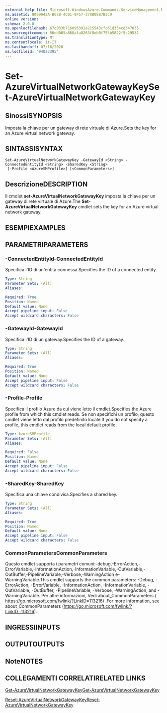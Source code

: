 ```yaml
---
external help file: Microsoft.WindowsAzure.Commands.ServiceManagement.Network.dll-Help.xml
ms.assetid: 8099942A-B6EB-4C01-9F57-378B0EB7B3C9
online version: ''
schema: 2.0.0
ms.openlocfilehash: 67c933b716095392a215543cfc61d334cd347835
ms.sourcegitcommit: 56ed085a868afa8263f8eb0f755b5822f5c29532
ms.translationtype: MT
ms.contentlocale: it-IT
ms.lasthandoff: 07/18/2020
ms.locfileid: "94023395"
---
```

# <span data-ttu-id="df1a2-101">Set-AzureVirtualNetworkGatewayKey</span><span class="sxs-lookup"><span data-stu-id="df1a2-101">Set-AzureVirtualNetworkGatewayKey</span></span>

## <span data-ttu-id="df1a2-102">Sinossi</span><span class="sxs-lookup"><span data-stu-id="df1a2-102">SYNOPSIS</span></span>
<span data-ttu-id="df1a2-103">Imposta la chiave per un gateway di rete virtuale di Azure.</span><span class="sxs-lookup"><span data-stu-id="df1a2-103">Sets the key for an Azure virtual network gateway.</span></span>

## <span data-ttu-id="df1a2-104">SINTASSI</span><span class="sxs-lookup"><span data-stu-id="df1a2-104">SYNTAX</span></span>

```
Set-AzureVirtualNetworkGatewayKey -GatewayId <String> -ConnectedEntityId <String> -SharedKey <String>
 [-Profile <AzureSMProfile>] [<CommonParameters>]
```

## <span data-ttu-id="df1a2-105">Descrizione</span><span class="sxs-lookup"><span data-stu-id="df1a2-105">DESCRIPTION</span></span>
<span data-ttu-id="df1a2-106">Il cmdlet **set-AzureVirtualNetworkGatewayKey** imposta la chiave per un gateway di rete virtuale di Azure.</span><span class="sxs-lookup"><span data-stu-id="df1a2-106">The **Set-AzureVirtualNetworkGatewayKey** cmdlet sets the key for an Azure virtual network gateway.</span></span>

## <span data-ttu-id="df1a2-107">ESEMPI</span><span class="sxs-lookup"><span data-stu-id="df1a2-107">EXAMPLES</span></span>

## <span data-ttu-id="df1a2-108">PARAMETRI</span><span class="sxs-lookup"><span data-stu-id="df1a2-108">PARAMETERS</span></span>

### <span data-ttu-id="df1a2-109">-ConnectedEntityId</span><span class="sxs-lookup"><span data-stu-id="df1a2-109">-ConnectedEntityId</span></span>
<span data-ttu-id="df1a2-110">Specifica l'ID di un'entità connessa.</span><span class="sxs-lookup"><span data-stu-id="df1a2-110">Specifies the ID of a connected entity.</span></span>

```yaml
Type: String
Parameter Sets: (All)
Aliases: 

Required: True
Position: Named
Default value: None
Accept pipeline input: False
Accept wildcard characters: False
```

### <span data-ttu-id="df1a2-111">-GatewayId</span><span class="sxs-lookup"><span data-stu-id="df1a2-111">-GatewayId</span></span>
<span data-ttu-id="df1a2-112">Specifica l'ID di un gateway.</span><span class="sxs-lookup"><span data-stu-id="df1a2-112">Specifies the ID of a gateway.</span></span>

```yaml
Type: String
Parameter Sets: (All)
Aliases: 

Required: True
Position: Named
Default value: None
Accept pipeline input: False
Accept wildcard characters: False
```

### <span data-ttu-id="df1a2-113">-Profile</span><span class="sxs-lookup"><span data-stu-id="df1a2-113">-Profile</span></span>
<span data-ttu-id="df1a2-114">Specifica il profilo Azure da cui viene letto il cmdlet.</span><span class="sxs-lookup"><span data-stu-id="df1a2-114">Specifies the Azure profile from which this cmdlet reads.</span></span> <span data-ttu-id="df1a2-115">Se non specifichi un profilo, questo cmdlet viene letto dal profilo predefinito locale.</span><span class="sxs-lookup"><span data-stu-id="df1a2-115">If you do not specify a profile, this cmdlet reads from the local default profile.</span></span>

```yaml
Type: AzureSMProfile
Parameter Sets: (All)
Aliases: 

Required: False
Position: Named
Default value: None
Accept pipeline input: False
Accept wildcard characters: False
```

### <span data-ttu-id="df1a2-116">-SharedKey</span><span class="sxs-lookup"><span data-stu-id="df1a2-116">-SharedKey</span></span>
<span data-ttu-id="df1a2-117">Specifica una chiave condivisa.</span><span class="sxs-lookup"><span data-stu-id="df1a2-117">Specifies a shared key.</span></span>

```yaml
Type: String
Parameter Sets: (All)
Aliases: 

Required: True
Position: Named
Default value: None
Accept pipeline input: False
Accept wildcard characters: False
```

### <span data-ttu-id="df1a2-118">CommonParameters</span><span class="sxs-lookup"><span data-stu-id="df1a2-118">CommonParameters</span></span>
<span data-ttu-id="df1a2-119">Questo cmdlet supporta i parametri comuni:-debug,-ErrorAction,-ErrorVariable,-InformationAction,-InformationVariable,-OutVariable,-OutBuffer,-PipelineVariable,-Verbose,-WarningAction e-WarningVariable.</span><span class="sxs-lookup"><span data-stu-id="df1a2-119">This cmdlet supports the common parameters: -Debug, -ErrorAction, -ErrorVariable, -InformationAction, -InformationVariable, -OutVariable, -OutBuffer, -PipelineVariable, -Verbose, -WarningAction, and -WarningVariable.</span></span> <span data-ttu-id="df1a2-120">Per altre informazioni, Vedi about_CommonParameters ( https://go.microsoft.com/fwlink/?LinkID=113216) .</span><span class="sxs-lookup"><span data-stu-id="df1a2-120">For more information, see about_CommonParameters (https://go.microsoft.com/fwlink/?LinkID=113216).</span></span>

## <span data-ttu-id="df1a2-121">INGRESSI</span><span class="sxs-lookup"><span data-stu-id="df1a2-121">INPUTS</span></span>

## <span data-ttu-id="df1a2-122">OUTPUT</span><span class="sxs-lookup"><span data-stu-id="df1a2-122">OUTPUTS</span></span>

## <span data-ttu-id="df1a2-123">Note</span><span class="sxs-lookup"><span data-stu-id="df1a2-123">NOTES</span></span>

## <span data-ttu-id="df1a2-124">COLLEGAMENTI CORRELATI</span><span class="sxs-lookup"><span data-stu-id="df1a2-124">RELATED LINKS</span></span>

[<span data-ttu-id="df1a2-125">Get-AzureVirtualNetworkGatewayKey</span><span class="sxs-lookup"><span data-stu-id="df1a2-125">Get-AzureVirtualNetworkGatewayKey</span></span>](./Get-AzureVirtualNetworkGatewayKey.md)

[<span data-ttu-id="df1a2-126">Reset-AzureVirtualNetworkGatewayKey</span><span class="sxs-lookup"><span data-stu-id="df1a2-126">Reset-AzureVirtualNetworkGatewayKey</span></span>](./Reset-AzureVirtualNetworkGatewayKey.md)


